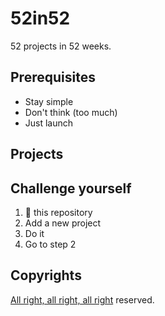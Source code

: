 # 52in52

52 projects in 52 weeks.

## Prerequisites

- Stay simple
- Don't think (too much)
- Just launch

## Projects


## Challenge yourself

1. 🍴 this repository
2. Add a new project
3. Do it
4. Go to step 2

## Copyrights

[All right, all right, all right](https://youtu.be/rbOI7wt-CxE) reserved.
